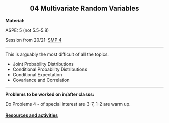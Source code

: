 <h2 align="center">04 Multivariate Random Variables</h2>

<p><strong>Material:</strong></p>

<p>ASPE: 5 (not 5.5-5.8)</p>

<p>Session from 20/21:&nbsp;<a href="https://youtu.be/v4rf4b2YPls" target="_blank">SMP 4</a></p>

<hr />

<p>This is arguably the most difficult of all the topics.</p>

<ul>
	<li>Joint Probability Distributions</li>
	<li>Conditional Probability Distributions</li>
	<li>Conditional Expectation</li>
	<li>Covariance and Correlation</li>
</ul>

<hr />
<p><strong>Problems to be worked on in/after classs:</strong></p>

<p>Do Problems 4 - of special interest are 3-7, 1-2&nbsp;are warm up.</p>

#### [Resources and activities](https://viaucdk-my.sharepoint.com/:f:/g/personal/rib_viauc_dk/EoKqqy67NdBBk7Qnug21TH4BXHHtg2jlNNSF45_H9n7feg?e=d7LENR)
